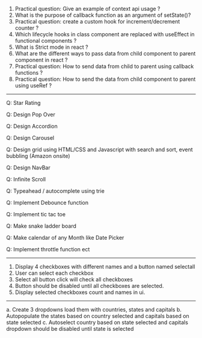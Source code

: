 1.  Practical question: Give an example of context api usage ?
2.  What is the purpose of callback function as an argument of setState()?
3.  Practical question: create a custom hook for increment/decrement counter ?
4.  Which lifecycle hooks in class component are replaced with useEffect in functional components ?
5.  What is Strict mode in react ?
6.  What are the different ways to pass data from child component to parent component in react ?
7.  Practical question: How to send data from child to parent using callback functions ?
8.  Practical question: How to send the data from child component to parent using useRef ?

---

Q: Star Rating

Q: Design Pop Over

Q: Design Accordion

Q: Design Carousel

Q: Design grid using HTML/CSS and Javascript with search and sort, event bubbling (Amazon onsite)

Q: Design NavBar

Q: Infinite Scroll

Q: Typeahead / autocomplete using trie

Q: Implement Debounce function

Q: Implement tic tac toe

Q: Make snake ladder board

Q: Make calendar of any Month like Date Picker

Q: Implement throttle function ect

---

1. Display 4 checkboxes with different names and a button named selectall
2. User can select each checkbox
3. Select all button click will check all checkboxes
4. Button should be disabled until all checkboxes are selected.
5. Display selected checkboxes count and names in ui.

---

a. Create 3 dropdowns load them with countries, states and capitals
b. Autopopulate the states based on country selected and capitals based on state selected
c. Autoselect country based on state selected and capitals dropdown should be disabled until state is selected
